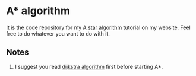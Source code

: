 # A* algorithm
It is the code repository for my [A star algorithm](https://gameidea.org/2023/12/04/pathfinding-using-a-algorithm/) tutorial on my website. Feel free to do whatever you want to do with it.

## Notes
1. I suggest you read [dijkstra algorithm](https://gameidea.org/2023/11/30/pathfinding-using-dijkstras-algorithm/) first before starting A*.

